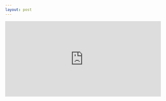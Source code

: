 ```yaml
---
layout: post
---
```


<div style="height: 0; padding-bottom: calc(48.58%); position:relative; width: 100%;"><iframe allow="autoplay; gyroscope;" allowfullscreen height="100%" referrerpolicy="strict-origin" src="https://www.kapwing.com/e/603a9d90f7d0d90103b46c11" style="border:0; height:100%; left:0; overflow:hidden; position:absolute; top:0; width:100%" title="Embedded content made on Kapwing" width="100%"></iframe></div><p style="font-size: 12px; text-align: right;"> <a href="https://www.kapwing.com/videos/603a9d90f7d0d90103b46c11" target="_blank" rel="noopener noreferrer"></a></p>
